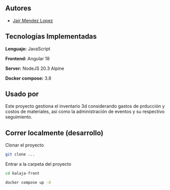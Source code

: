 

## Autores

- [Jair Mendez Lopez]()



## Tecnologías Implementadas
**Lenguaje:** JavaScript

**Frontend:** Angular 18

**Server:** NodeJS 20.3 Alpine

**Docker compose:** 3.8


## Usado por

Este proyecto gestiona el inventario 3d considerando gastos de prducción y costos de materiales, así como la administración de eventos y su respectivo seguimiento.
## Correr localmente (desarrollo)

Clonar el proyecto
```bash
git clone ...
```

Entrar a la carpeta del proyecto
```bash
cd kalaja-front
```

```bash
docker compose up -d
```
